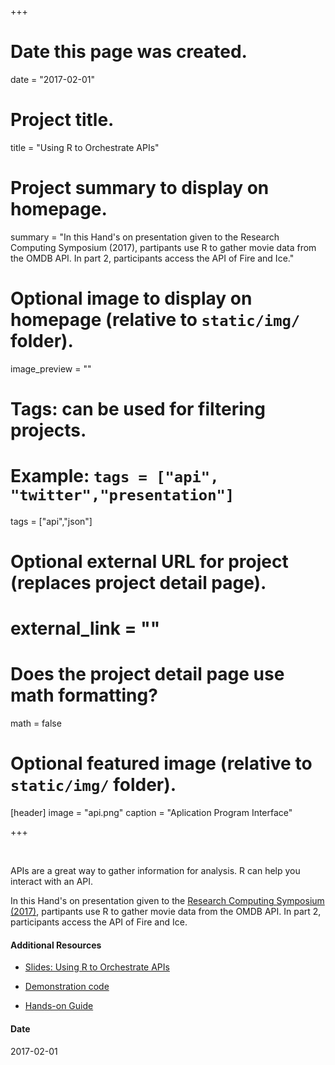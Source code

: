 +++
# Date this page was created.
date = "2017-02-01"

# Project title.
title = "Using R to Orchestrate APIs"

# Project summary to display on homepage.
summary = "In this Hand's on presentation given to the Research Computing Symposium (2017), partipants use R to gather movie data from the OMDB API.  In part 2, participants access the API of Fire and Ice."

# Optional image to display on homepage (relative to `static/img/` folder).
image_preview = ""

# Tags: can be used for filtering projects.
# Example: `tags = ["api", "twitter","presentation"]`
tags = ["api","json"]

# Optional external URL for project (replaces project detail page).
# external_link = ""

# Does the project detail page use math formatting?
math = false

# Optional featured image (relative to `static/img/` folder).
[header]
image = "api.png"
caption = "Aplication Program Interface"

+++

&nbsp;

APIs are a great way to gather information for analysis.  R can help you interact with an API.  

In this Hand's on presentation given to the 
[Research Computing Symposium (2017)](https://rc.duke.edu/symposium-2017/),
 partipants use R to gather movie data from the OMDB API.  In part 2, participants 
 access the API of Fire and Ice.

#### Additional Resources

- [Slides:  Using R to Orchestrate APIs](https://libjohn.github.io/rcs2017/slides/slides.html) 

- [Demonstration code](https://libjohn.github.io/rcs2017/demonstration.nb.html)

- [Hands-on Guide](https://libjohn.github.io/rcs2017/handson.nb.html)


#### Date
2017-02-01
